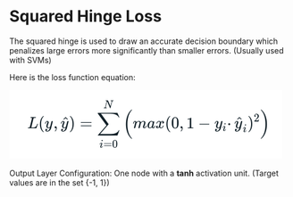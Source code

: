 # Squared Hinge Loss
The squared hinge is used to draw an accurate decision boundary which penalizes large errors more significantly than smaller errors. (Usually used with SVMs)

Here is the loss function equation:

![shl](../../assets/squared_hinge_loss.png)

Output Layer Configuration: One node with a **tanh** activation unit. (Target values are in the set {-1, 1})